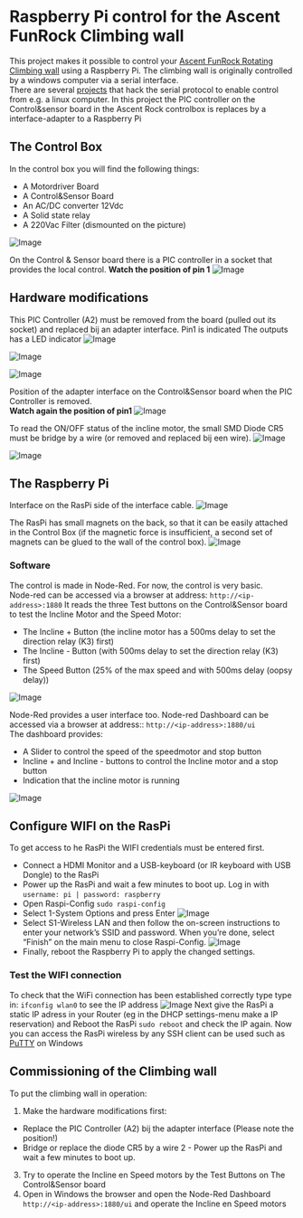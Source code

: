 # Raspberry Pi control for the Ascent FunRock Climbing wall
This project makes it possible to control your [Ascent FunRock Rotating Climbing wall](https://www.youtube.com/watch?v=9913A6JC2e4) using a Raspberry Pi.
The climbing wall is originally controlled by a windows computer via a serial interface.\
There are several [projects](https://github.com/james-schaefer/climbing_wall) that hack the serial protocol to enable control from e.g. a linux computer. 
In this project the PIC controller on the Control&sensor board in the Ascent Rock controlbox is replaces by a interface-adapter to a Raspberry Pi

## The Control Box 
In the control box you will find the following things:
+ A Motordriver Board
+ A Control&Sensor Board
+ An AC/DC converter 12Vdc
+ A Solid state relay
+ A 220Vac Filter (dismounted on the picture)
  
![Image](https://github.com/user-attachments/assets/920325ef-27a8-4f6d-b610-b1c8df46e19a)

On the Control & Sensor board there is a PIC controller in a socket that provides the local control.
**Watch the position of pin 1**
![Image](https://github.com/user-attachments/assets/00076dc4-0fa1-4953-9959-155c7547caa8)

## Hardware modifications
This PIC Controller (A2) must be removed from the board (pulled out its socket) and replaced bij an adapter interface. Pin1 is indicated
The outputs has a LED indicator
![Image](https://github.com/user-attachments/assets/c846731c-421d-4253-84c1-664b64dce70d)

![Image](https://github.com/user-attachments/assets/e970b072-6869-4e7e-af19-e41e519ca6de)

![Image](https://github.com/user-attachments/assets/e556ef24-e326-4583-9149-f25a6315d7b8)

Position of the adapter interface on the Control&Sensor board when the PIC Controller is removed.\
**Watch again the position of pin1**
![Image](https://github.com/user-attachments/assets/c3dd3c93-2739-42d3-b39b-0a7e3bd388ef)

To read the ON/OFF status of the incline motor, the small SMD Diode CR5 must be bridge by a wire (or removed and replaced bij een wire).
![Image](https://github.com/user-attachments/assets/ff3f1cff-c8b7-4272-9f4c-2c61ecfadbee)

![Image](https://github.com/user-attachments/assets/869d436e-7250-483d-8569-17e05c424b0a)

## The Raspberry Pi
Interface on the RasPi side of the interface cable.
![Image](https://github.com/user-attachments/assets/f44d5229-a0ef-4c90-9e75-f0dc811b8678)

The RasPi has small magnets on the back, so that it can be easily attached in the Control Box (if the magnetic force is insufficient, a second set of magnets can be glued to the wall of the control box).
![Image](https://github.com/user-attachments/assets/847f3481-7357-4767-9331-9fa5581eb1a5)

### Software
The control is made in Node-Red. For now, the control is very basic.\
Node-red can be accessed via a browser at address: `http://<ip-address>:1880`
It reads the three Test buttons on the Control&Sensor board to test the Incline Motor and the Speed Motor:
  + The Incline + Button (the incline motor has a 500ms delay to set the direction relay (K3) first)
  + The Incline - Button (with 500ms delay to set the direction relay (K3) first)
  + The Speed Button (25% of the max speed and with 500ms delay (oopsy delay))

![Image](https://github.com/user-attachments/assets/7d8e421f-052d-4e50-84a8-b23413c0e593)

Node-Red provides a user interface too. Node-red Dashboard can be accessed via a browser at address:: `http://<ip-address>:1880/ui`\
The dashboard provides:
  -  A Slider to control the speed of the speedmotor and stop button
  -  Incline + and Incline - buttons to control the Incline motor and a stop button
  -  Indication that the incline motor is running

![Image](https://github.com/user-attachments/assets/d813da7f-671f-40a0-8b89-f332a3d1300d)


## Configure WIFI on the RasPi
To get access to he RasPi the WIFI credentials must be entered first.
- Connect a HDMI Monitor and a USB-keyboard (or IR keyboard with USB Dongle) to the RasPi
- Power up the RasPi and wait a few minutes to boot up. Log in with `username: pi | password: raspberry`
- Open Raspi-Config `sudo raspi-config`
- Select 1-System Options and press Enter
![Image](https://github.com/user-attachments/assets/a1c9d716-3f1b-4cd5-bf11-062dbb230d4a)
- Select S1-Wireless LAN and then follow the on-screen instructions to enter your network’s SSID and password. When you’re done, select “Finish” on the main menu to close Raspi-Config.
![Image](https://github.com/user-attachments/assets/a823daf3-3cf0-4b75-8198-a495e948614d)
- Finally, reboot the Raspberry Pi to apply the changed settings.

### Test the WIFI connection
To check that the WiFi connection has been established correctly type type in: `ifconfig wlan0` to see the IP address
![Image](https://github.com/user-attachments/assets/748777c5-0e88-4cd4-8c2e-074695c4cb0c)
Next give the RasPi a static IP adress in your Router (eg in the DHCP settings-menu make a IP reservation) and Reboot the RasPi `sudo reboot` and check the IP again. Now you can access the RasPi wireless by any SSH client can be used such as [PuTTY](https://www.putty.org/) on Windows  

## Commissioning of the Climbing wall
To put the climbing wall in operation:
1. Make the hardware modifications first:
  - Replace the PIC Controller (A2) bij the adapter interface (Please note the position!)
  - Bridge or replace the diode CR5 by a wire
2 - Power up the RasPi and wait a few minutes to boot up.
3. Try to operate the Incline en Speed motors by the Test Buttons on The Control&Sensor board
4. Open in Windows the browser and open the Node-Red Dashboard `http://<ip-address>:1880/ui` and operate the Incline en Speed motors
